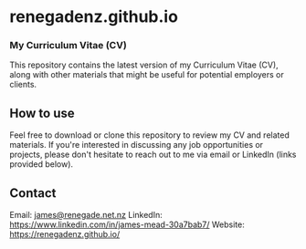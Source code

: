 # renegadenz.github.io
### My Curriculum Vitae (CV)
This repository contains the latest version of my Curriculum Vitae (CV), along with other materials that might be useful for potential employers or clients.

## How to use
Feel free to download or clone this repository to review my CV and related materials. If you're interested in discussing any job opportunities or projects, please don't hesitate to reach out to me via email or LinkedIn (links provided below).

## Contact
Email: james@renegade.net.nz
LinkedIn: https://www.linkedin.com/in/james-mead-30a7bab7/
Website: https://renegadenz.github.io/

